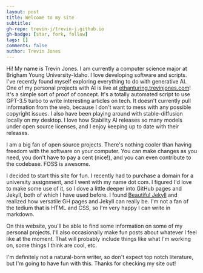 ```yaml
---
layout: post
title: Welcome to my site
subtitle: 
gh-repo: trevin-j/trevin-j.github.io
gh-badge: [star, fork, follow]
tags: []
comments: false
author: Trevin Jones
---
```


Hi! My name is Trevin Jones. I am currently a computer science major at Brigham Young University-Idaho. I love developing software and scripts. I've recently found myself exploring everything to do with generative AI. One of my personal projects with AI is live at [ethanturing.trevinjones.com](ethanturing.trevinjones.com)! It's a simple sort of proof of concept. It's a totally automated script to use GPT-3.5 turbo to write interesting articles on tech. It doesn't currently pull information from the web, because I don't want to mess with any possible copyright issues. I also have been playing around with stable-diffusion locally on my desktop. I love how Stability AI releases so many models under open source licenses, and I enjoy keeping up to date with their releases.

I am a big fan of open source projects. There's nothing cooler than having freedom with the software on your computer. You can make changes as you need, you don't have to pay a cent (nice!), and you can even contribute to the codebase. FOSS is awesome.

I decided to start this site for fun. I recently had to purchase a domain for a university assignment, and I went with my name dot com. I figured I'd love to make some use of it, so I dove a little deeper into GitHub pages and Jekyll, both of which I have used before. I found [Beautiful Jekyll](https://github.com/daattali/beautiful-jekyll) and realized how versatile GH pages and Jekyll can really be. I'm not a fan of the tedium that is HTML and CSS, so I'm very happy I can write in markdown.

On this website, you'll be able to find some information on some of my personal projects. I'll also occasionally make fun posts about whatever I feel like at the moment. That will probably include things like what I'm working on, some things I think are cool, etc.

I'm definitely not a natural-born writer, so don't expect top notch literature, but I'm going to have fun with this. Thanks for checking my site out!
